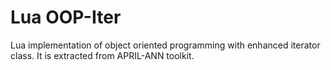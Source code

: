 Lua OOP-Iter
============

Lua implementation of object oriented programming with enhanced
iterator class. It is extracted from APRIL-ANN toolkit.
